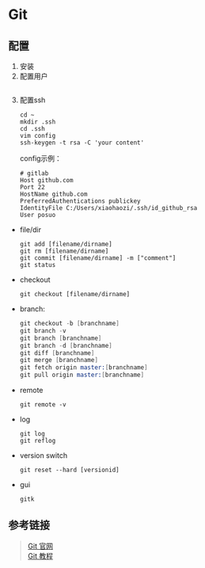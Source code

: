 # Git
## 配置
1. 安装
1. 配置用户
    ``` shell

    ```
1. 配置ssh
    ``` shell
    cd ~
    mkdir .ssh
    cd .ssh
    vim config
    ssh-keygen -t rsa -C 'your content'
    ```
    config示例：
    ``` config
    # gitlab
    Host github.com
    Port 22
    HostName github.com
    PreferredAuthentications publickey
    IdentityFile C:/Users/xiaohaozi/.ssh/id_github_rsa
    User posuo
    ```
* file/dir
    ```
    git add [filename/dirname]
    git rm [filename/dirname]
    git commit [filename/dirname] -m ["comment"]
    git status
    ```

* checkout
    ```
    git checkout [filename/dirname]
    ```

* branch:
    ``` s
    git checkout -b [branchname]
    git branch -v 
    git branch [branchname]
    git branch -d [branchname]
    git diff [branchname]
    git merge [branchname]
    git fetch origin master:[branchname]
    git pull origin master:[branchname]
    ```

* remote
    ```
    git remote -v
    ```

* log
    ```
    git log
    git reflog
    ```

* version switch
    ```
    git reset --hard [versionid]
    ```

* gui
    ```
    gitk
    ```

## 参考链接
> [Git 官网](https://git-scm.com/)  
> [Git 教程](https://www.liaoxuefeng.com/wiki/0013739516305929606dd18361248578c67b8067c8c017b000)
